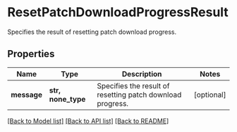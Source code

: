 # ResetPatchDownloadProgressResult

Specifies the result of resetting patch download progress.

## Properties
Name | Type | Description | Notes
------------ | ------------- | ------------- | -------------
**message** | **str, none_type** | Specifies the result of resetting patch download progress. | [optional] 

[[Back to Model list]](../README.md#documentation-for-models) [[Back to API list]](../README.md#documentation-for-api-endpoints) [[Back to README]](../README.md)


